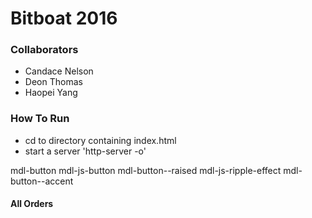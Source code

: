 # Bitboat 2016

### Collaborators
- Candace Nelson
- Deon Thomas
- Haopei Yang

### How To Run
- cd to directory containing index.html
- start a server 'http-server -o'


mdl-button mdl-js-button mdl-button--raised mdl-js-ripple-effect mdl-button--accent

<ng-include src="'app/modules/layout/header.html'"></ng-include>

<div class="page-header">
    <div class="container">
        <div class="row">
            <div class="col-sm-12">
                <h4>All Orders</h4>
            </div>
        </div>
    </div>
</div>
